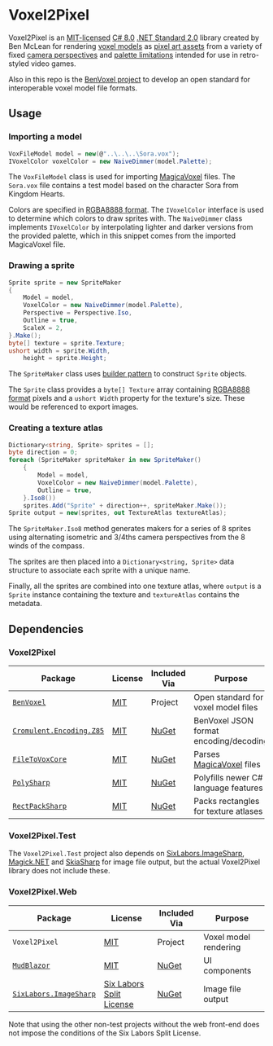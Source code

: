 # Voxel2Pixel
Voxel2Pixel is an [MIT-licensed](LICENSE) [C# 8.0](https://dotnet.microsoft.com/en-us/languages/csharp) [.NET Standard 2.0](https://learn.microsoft.com/en-us/dotnet/standard/net-standard) library created by Ben McLean for rendering [voxel models](https://www.megavoxels.com/learn/what-is-a-voxel/) as [pixel art assets](https://2dwillneverdie.com/intro/) from a variety of fixed [camera perspectives](https://opengameart.org/content/chapter-3-perspectives) and [palette limitations](https://lospec.com/palette-list) intended for use in retro-styled video games.

Also in this repo is the [BenVoxel project](BenVoxel/README.md) to develop an open standard for interoperable voxel model file formats.
## Usage
### Importing a model
```csharp
VoxFileModel model = new(@"..\..\..\Sora.vox");
IVoxelColor voxelColor = new NaiveDimmer(model.Palette);
```
The `VoxFileModel` class is used for importing [MagicaVoxel](https://ephtracy.github.io/) files. The `Sora.vox` file contains a test model based on the character Sora from Kingdom Hearts.

Colors are specified in [RGBA8888 format](https://en.wikipedia.org/wiki/RGBA_color_model#RGBA8888). The `IVoxelColor` interface is used to determine which colors to draw sprites with. The `NaiveDimmer` class implements `IVoxelColor` by interpolating lighter and darker versions from the provided palette, which in this snippet comes from the imported MagicaVoxel file.
### Drawing a sprite
```csharp
Sprite sprite = new SpriteMaker
{
	Model = model,
	VoxelColor = new NaiveDimmer(model.Palette),
	Perspective = Perspective.Iso,
	Outline = true,
	ScaleX = 2,
}.Make();
byte[] texture = sprite.Texture;
ushort width = sprite.Width,
	height = sprite.Height;
```
The `SpriteMaker` class uses [builder pattern](https://en.wikipedia.org/wiki/Builder_pattern) to construct `Sprite` objects.

The `Sprite` class provides a `byte[] Texture` array containing [RGBA8888 format](https://en.wikipedia.org/wiki/RGBA_color_model#RGBA8888) pixels and a `ushort Width` property for the texture's size. These would be referenced to export images.
### Creating a texture atlas
```csharp
Dictionary<string, Sprite> sprites = [];
byte direction = 0;
foreach (SpriteMaker spriteMaker in new SpriteMaker()
	{
		Model = model,
		VoxelColor = new NaiveDimmer(model.Palette),
		Outline = true,
	}.Iso8())
	sprites.Add("Sprite" + direction++, spriteMaker.Make());
Sprite output = new(sprites, out TextureAtlas textureAtlas);
```
The `SpriteMaker.Iso8` method generates makers for a series of 8 sprites using alternating isometric and 3/4ths camera perspectives from the 8 winds of the compass.

The sprites are then placed into a `Dictionary<string, Sprite>` data structure to associate each sprite with a unique name.

Finally, all the sprites are combined into one texture atlas, where `output` is a `Sprite` instance containing the texture and `textureAtlas` contains the metadata.
## Dependencies
### Voxel2Pixel
|Package|License|Included Via|Purpose|
|---|---|---|---|
|[`BenVoxel`](BenVoxel/README.md)|[MIT](LICENSE)|Project|Open standard for voxel model files|
|[`Cromulent.Encoding.Z85`](https://github.com/Trigger2991/Cromulent.Encoding.Z85)|[MIT](https://github.com/Trigger2991/Cromulent.Encoding.Z85/blob/master/LICENSE)|[NuGet](https://www.nuget.org/packages/Cromulent.Encoding.Z85)|BenVoxel JSON format encoding/decoding|
|[`FileToVoxCore`](https://github.com/Zarbuz/FileToVoxCore)|[MIT](https://github.com/Zarbuz/FileToVoxCore/blob/master/LICENSE)|[NuGet](https://www.nuget.org/packages/FileToVoxCore)|Parses [MagicaVoxel](https://ephtracy.github.io/) files|
|[`PolySharp`](https://github.com/Sergio0694/PolySharp)|[MIT](https://github.com/Sergio0694/PolySharp/blob/main/LICENSE)|[NuGet](https://www.nuget.org/packages/PolySharp)|Polyfills newer C# language features|
|[`RectPackSharp`](https://github.com/ThomasMiz/RectpackSharp)|[MIT](https://github.com/ThomasMiz/RectpackSharp/blob/main/LICENSE)|[NuGet](https://www.nuget.org/packages/RectpackSharp)|Packs rectangles for texture atlases|
### Voxel2Pixel.Test
The `Voxel2Pixel.Test` project also depends on [SixLabors.ImageSharp](https://github.com/SixLabors/ImageSharp), [Magick.NET](https://github.com/dlemstra/Magick.NET) and [SkiaSharp](https://github.com/mono/SkiaSharp) for image file output, but the actual Voxel2Pixel library does not include these.
### Voxel2Pixel.Web
|Package|License|Included Via|Purpose|
|---|---|---|---|
|`Voxel2Pixel`|[MIT](LICENSE)|Project|Voxel model rendering|
|[`MudBlazor`](https://mudblazor.com/)|[MIT](https://github.com/MudBlazor/MudBlazor/blob/dev/LICENSE)|[NuGet](https://www.nuget.org/packages/MudBlazor)|UI components|
|[`SixLabors.ImageSharp`](https://github.com/SixLabors/ImageSharp)|[Six Labors Split License](https://github.com/SixLabors/ImageSharp/blob/main/LICENSE)|[NuGet](https://www.nuget.org/packages/sixlabors.imagesharp/)|Image file output|

Note that using the other non-test projects without the web front-end does not impose the conditions of the Six Labors Split License.
